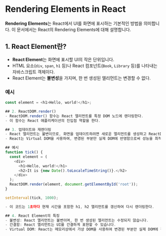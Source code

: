 # Rendering Elements in React

**Rendering Elements**는 React에서 UI를 화면에 표시하는 기본적인 방법을 의미합니다. 
이 문서에서는 React의 Rendering Elements에 대해 설명합니다.

## 1. React Element란?

- **React Element**는 화면에 표시할 UI의 작은 단위입니다.
- HTML 요소(`div`, `span`, `h1` 등)나 React 컴포넌트(`Book`, `Library` 등)를 나타내는 자바스크립트 객체이다.
- React Element는 **불변성**을 가지며, 한 번 생성된 엘리먼트는 변경할 수 없다.

### 예시
```javascript
const element = <h1>Hello, world!</h1>;

## 2. ReactDOM.render()
- ReactDOM.render() 함수는 React 엘리먼트를 특정 DOM 노드에 렌더링한다.
- 이 함수는 React 애플리케이션의 진입점 역할을 한다.

## 3. 업데이트와 재렌더링
- React 엘리먼트는 불변이므로, 화면을 업데이트하려면 새로운 엘리먼트를 생성하고 ReactDOM.render()를 다시 호출해야 합니다.
- React는 Virtual DOM을 사용하여, 변경된 부분만 실제 DOM에 반영함으로써 성능을 최적화합니다.

## 예시
function tick() {
  const element = (
    <div>
      <h1>Hello, world!</h1>
      <h2>It is {new Date().toLocaleTimeString()}.</h2>
    </div>
  );
  ReactDOM.render(element, document.getElementById('root'));
}

setInterval(tick, 1000);

- 이 코드는 1초마다 현재 시간을 포함한 h1, h2 엘리먼트를 갱신하여 다시 렌더링한다.

## 4. React Element의 특징
- 불변성: React 엘리먼트는 불변이며, 한 번 생성된 엘리먼트는 수정되지 않습니다.
- 간결함: React 엘리먼트는 UI를 간결하게 표현할 수 있습니다.
- Virtual DOM: React는 메모리상에서 가상 DOM을 사용하여 변경된 부분만 실제 DOM에 적용하여 효율성을 높입니다.